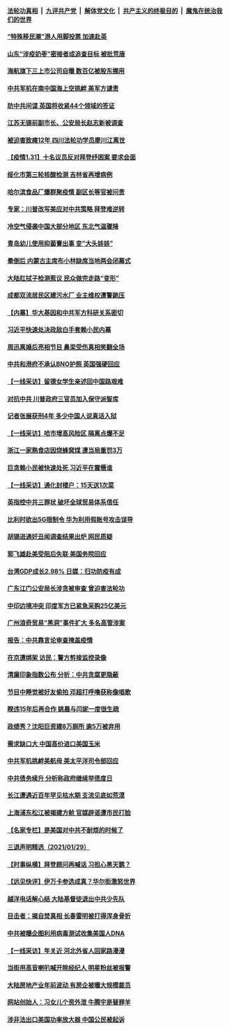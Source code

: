

####  [法轮功真相](../../../../basic/blob/master/README.md?t=02010330) &nbsp;|&nbsp; [九评共产党](../../../../9ping.md/blob/master/README.md?t=02010330) &nbsp;|&nbsp; [解体党文化](../../../../jtdwh.md/blob/master/README.md?t=02010330)  &nbsp;|&nbsp; [共产主义的终极目的](../../../../gczydzjmd.md/blob/master/README.md?t=02010330) &nbsp;|&nbsp; [魔鬼在统治我们的世界](../../../../mgztzwmdsj.md/blob/master/README.md?t=02010330) 

#### [“特殊移民潮”港人用脚投票 加速赴英](../pages/nsc413/n12724068.md?t=02010330) 

#### [山东“涉疫奶枣”密接者成追查目标 被批荒唐](../pages/nsc413/n12723877.md?t=02010330) 

#### [海航旗下三上市公司自曝 数百亿被股东挪用](../pages/nsc413/n12723978.md?t=02010330) 

#### [中共军机在南中国海上空挑衅 美军方谴责](../pages/nsc413/n12724003.md?t=02010330) 

#### [防中共间谍 英国将收紧44个领域的签证](../pages/nsc413/n12723998.md?t=02010330) 

#### [江苏无锡前副市长、公安局长赵志新被调查](../pages/nsc413/n12723973.md?t=02010330) 

#### [被迫害致瘫12年 四川法轮功学员廖川江离世](../pages/nsc413/n12723746.md?t=02010330) 

#### [【疫情1.31】十名议员反对拜登纾困案 要求会面](../pages/nsc413/n12723682.md?t=02010330) 

#### [绥化市第三轮核酸检测 吉林省再增病例](../pages/nsc413/n12723742.md?t=02010330) 

#### [哈尔滨食品厂爆群聚疫情 副区长等官被问责](../pages/nsc413/n12723747.md?t=02010330) 

#### [专家：川普改写美应对中共策略 拜登难逆转](../pages/nsc413/n12719128.md?t=02010330) 

#### [冷空气侵袭中国大部分地区 东北气温骤降](../pages/nsc413/n12723691.md?t=02010330) 

#### [青岛幼儿使用抑菌膏出事 变“大头娃娃”](../pages/nsc413/n12723678.md?t=02010330) 

#### [晕倒后 内蒙古主席布小林缺席当地两会闭幕式](../pages/nsc413/n12723626.md?t=02010330) 

#### [大陆肛拭子检测惹议 民众做完走路“变形”](../pages/nsc413/n12723530.md?t=02010330) 


#### [成都双流居民区建污水厂 业主维权遭警跪压](../pages/nsc413/n12723274.md?t=02010330) 

#### [【内幕】华大基因和中共军方科研关系密切](../pages/nsc413/n12723292.md?t=02010330) 

#### [习近平快速处决政敌白手套赖小民内幕](../pages/nsc413/n12723240.md?t=02010330) 

#### [周迅离婚后亮相节目 鼻梁受伤真相笑翻全场](../pages/nsc413/n12723159.md?t=02010330) 

#### [中共和港府不承认BNO护照 英国强硬回应](../pages/nsc413/n12723188.md?t=02010330) 

#### [【一线采访】留德女学生亲述回中国路艰难](../pages/nsc413/n12722991.md?t=02010330) 

#### [对抗中共 川普政府三官员加入保守派智库](../pages/nsc413/n12722964.md?t=02010330) 

#### [记者张展获刑4年 多少中国人说真话入狱](../pages/nsc413/n12721344.md?t=02010330) 

#### [【一线采访】哈市增高风险区 隔离点爆不足](../pages/nsc413/n12722976.md?t=02010330) 

#### [浙江一家熟食店因烧蜂窝煤 遭当局重罚3万](../pages/nsc413/n12722978.md?t=02010330) 

#### [巨贪赖小民被快速处死 习近平在震慑谁](../pages/nsc413/n12722875.md?t=02010330) 

#### [【一线采访】通化封楼户：15天送1次菜](../pages/nsc413/n12722874.md?t=02010330) 

#### [英指控中共三罪状 破坏全球贸易体系信任](../pages/nsc413/n12722848.md?t=02010330) 

#### [比利时欲出5G限制令 华为利用假账号攻击误导](../pages/nsc413/n12722863.md?t=02010330) 

#### [胡锡进通奸丑闻调查结果出炉 网民质疑](../pages/nsc413/n12722817.md?t=02010330) 

#### [郭飞雄赴美受阻后失联 美国务院回应](../pages/nsc413/n12722723.md?t=02010330) 

#### [台湾GDP成长2.98% 日媒：归功防疫有成](../pages/nsc413/n12722503.md?t=02010330) 

#### [广东江门公安局长涉贪被审查 曾迫害法轮功](../pages/nsc413/n12722490.md?t=02010330) 

#### [中印边境冲突 印度军方已紧急采购25亿美元](../pages/nsc413/n12722444.md?t=02010330) 

#### [广州浪奇贸易“黑洞”事件扩大 多名高管涉案](../pages/nsc413/n12722464.md?t=02010330) 

#### [报告：中共靠言论审查掩盖疫情](../pages/nsc413/n12722248.md?t=02010330) 

#### [在京遭绑架 访民：警方剪接监控录像](../pages/nsc413/n12722327.md?t=02010330) 

#### [清廉印象指数公布 分析：中共贪腐更隐蔽](../pages/nsc413/n12722052.md?t=02010330) 

#### [节目中睡觉被好友偷拍 邓超打呼噜获称像唱歌](../pages/nsc413/n12721469.md?t=02010330) 

#### [睽违15年后再合作 姚晨与闫妮一度很生疏](../pages/nsc413/n12721641.md?t=02010330) 

#### [政绩秀？沈阳巨资建8万厕所 逾5万被弃用](../pages/nsc413/n12722136.md?t=02010330) 

#### [需求缺口大 中国高价进口美国玉米](../pages/nsc413/n12721700.md?t=02010330) 

#### [中共军机挑衅美航母 美太平洋司令部回应](../pages/nsc413/n12721933.md?t=02010330) 

#### [中共债务续升 分析称政府继续举债度日](../pages/nsc413/n12721558.md?t=02010330) 

#### [长江遭遇近百年罕见枯水期 支流见底如荒漠](../pages/nsc413/n12721702.md?t=02010330) 


#### [上海浦东松江被揭建方舱 官媒辟谣遭市民打脸](../pages/nsc413/n12721576.md?t=02010330) 

#### [【名家专栏】是美国对中共不耐烦的时候了](../pages/nsc413/n12721545.md?t=02010330) 

#### [三退声明精选（2021/01/29）](../pages/nsc413/n12721869.md?t=02010330) 

#### [【时事纵横】拜登顾问再喊话 习担心黑天鹅？](../pages/nsc413/n12721609.md?t=02010330) 

#### [【远见快评】伊万卡参选成真？华尔街激怒世界](../pages/nsc413/n12721650.md?t=02010330) 

#### [越洋电话解心结 大陆基督徒退出中共少先队](../pages/nsc413/n12720275.md?t=02010330) 

#### [目击者：揭自焚真相 长春雷明被打得浑身骨折](../pages/nsc413/n12721006.md?t=02010330) 

#### [中共被曝企图利用病毒测试收集美国人DNA](../pages/nsc413/n12721411.md?t=02010330) 

#### [【一线采访】年关近 河北外省人回家路漫漫](../pages/nsc413/n12721475.md?t=02010330) 

#### [当街用高音喇叭喊开除经纪人 明星粉丝被报警](../pages/nsc413/n12721197.md?t=02010330) 

#### [大陆房地产业年前波动 有房企被曝大规模裁员](../pages/nsc413/n12721396.md?t=02010330) 

#### [网站创始人：习女儿个资外泄 牛腾宇是替罪羊](../pages/nsc413/n12721472.md?t=02010330) 

#### [涉非法出口美国功率放大器 中国公民被起诉](../pages/nsc413/n12721232.md?t=02010330) 

